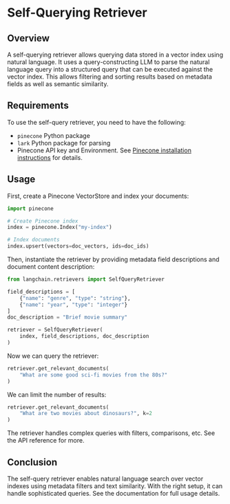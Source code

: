 

# Self-Querying Retriever

## Overview

A self-querying retriever allows querying data stored in a vector index using natural language. It uses a query-constructing LLM to parse the natural language query into a structured query that can be executed against the vector index. This allows filtering and sorting results based on metadata fields as well as semantic similarity.

## Requirements

To use the self-query retriever, you need to have the following:

- `pinecone` Python package
- `lark` Python package for parsing
- Pinecone API key and Environment. See [Pinecone installation instructions](https://docs.pinecone.io/docs/quickstart) for details.

## Usage

First, create a Pinecone VectorStore and index your documents:

```python
import pinecone

# Create Pinecone index
index = pinecone.Index("my-index")

# Index documents
index.upsert(vectors=doc_vectors, ids=doc_ids) 
```

Then, instantiate the retriever by providing metadata field descriptions and document content description:

```python
from langchain.retrievers import SelfQueryRetriever

field_descriptions = [
    {"name": "genre", "type": "string"},
    {"name": "year", "type": "integer"} 
]
doc_description = "Brief movie summary"

retriever = SelfQueryRetriever(
    index, field_descriptions, doc_description
)
```

Now we can query the retriever:

```python 
retriever.get_relevant_documents(
    "What are some good sci-fi movies from the 80s?"
)
```

We can limit the number of results:

```python
retriever.get_relevant_documents(
    "What are two movies about dinosaurs?", k=2
)
```

The retriever handles complex queries with filters, comparisons, etc. See the API reference for more.

## Conclusion

The self-query retriever enables natural language search over vector indexes using metadata filters and text similarity. With the right setup, it can handle sophisticated queries. See the documentation for full usage details.

